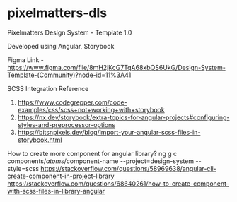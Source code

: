 # pixelmatters-dls
Pixelmatters Design System - Template 1.0

Developed using Angular, Storybook

Figma Link - https://www.figma.com/file/8mH2jKcG7TqA68xbQS6UkG/Design-System-Template-(Community)?node-id=11%3A41

SCSS Integration Reference
1. https://www.codegrepper.com/code-examples/css/scss+not+working+with+storybook
2. https://nx.dev/storybook/extra-topics-for-angular-projects#configuring-styles-and-preprocessor-options
3. https://bitsnpixels.dev/blog/import-your-angular-scss-files-in-storybook.html

How to create more component for angular library?
ng g c components/*atoms*/component-name --project=design-system --style=scss
https://stackoverflow.com/questions/58969638/angular-cli-create-component-in-project-library
https://stackoverflow.com/questions/68640261/how-to-create-component-with-scss-files-in-library-angular
